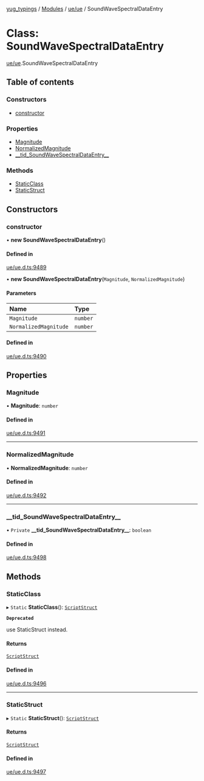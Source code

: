 [yug_typings](../README.md) / [Modules](../modules.md) / [ue/ue](../modules/ue_ue.md) / SoundWaveSpectralDataEntry

# Class: SoundWaveSpectralDataEntry

[ue/ue](../modules/ue_ue.md).SoundWaveSpectralDataEntry

## Table of contents

### Constructors

- [constructor](ue_ue.SoundWaveSpectralDataEntry.md#constructor)

### Properties

- [Magnitude](ue_ue.SoundWaveSpectralDataEntry.md#magnitude)
- [NormalizedMagnitude](ue_ue.SoundWaveSpectralDataEntry.md#normalizedmagnitude)
- [\_\_tid\_SoundWaveSpectralDataEntry\_\_](ue_ue.SoundWaveSpectralDataEntry.md#__tid_soundwavespectraldataentry__)

### Methods

- [StaticClass](ue_ue.SoundWaveSpectralDataEntry.md#staticclass)
- [StaticStruct](ue_ue.SoundWaveSpectralDataEntry.md#staticstruct)

## Constructors

### constructor

• **new SoundWaveSpectralDataEntry**()

#### Defined in

[ue/ue.d.ts:9489](https://github.com/YugMetaverse/yug_typings/blob/25cad34/ue/ue.d.ts#L9489)

• **new SoundWaveSpectralDataEntry**(`Magnitude`, `NormalizedMagnitude`)

#### Parameters

| Name | Type |
| :------ | :------ |
| `Magnitude` | `number` |
| `NormalizedMagnitude` | `number` |

#### Defined in

[ue/ue.d.ts:9490](https://github.com/YugMetaverse/yug_typings/blob/25cad34/ue/ue.d.ts#L9490)

## Properties

### Magnitude

• **Magnitude**: `number`

#### Defined in

[ue/ue.d.ts:9491](https://github.com/YugMetaverse/yug_typings/blob/25cad34/ue/ue.d.ts#L9491)

___

### NormalizedMagnitude

• **NormalizedMagnitude**: `number`

#### Defined in

[ue/ue.d.ts:9492](https://github.com/YugMetaverse/yug_typings/blob/25cad34/ue/ue.d.ts#L9492)

___

### \_\_tid\_SoundWaveSpectralDataEntry\_\_

• `Private` **\_\_tid\_SoundWaveSpectralDataEntry\_\_**: `boolean`

#### Defined in

[ue/ue.d.ts:9498](https://github.com/YugMetaverse/yug_typings/blob/25cad34/ue/ue.d.ts#L9498)

## Methods

### StaticClass

▸ `Static` **StaticClass**(): [`ScriptStruct`](ue_ue.ScriptStruct.md)

**`Deprecated`**

use StaticStruct instead.

#### Returns

[`ScriptStruct`](ue_ue.ScriptStruct.md)

#### Defined in

[ue/ue.d.ts:9496](https://github.com/YugMetaverse/yug_typings/blob/25cad34/ue/ue.d.ts#L9496)

___

### StaticStruct

▸ `Static` **StaticStruct**(): [`ScriptStruct`](ue_ue.ScriptStruct.md)

#### Returns

[`ScriptStruct`](ue_ue.ScriptStruct.md)

#### Defined in

[ue/ue.d.ts:9497](https://github.com/YugMetaverse/yug_typings/blob/25cad34/ue/ue.d.ts#L9497)
